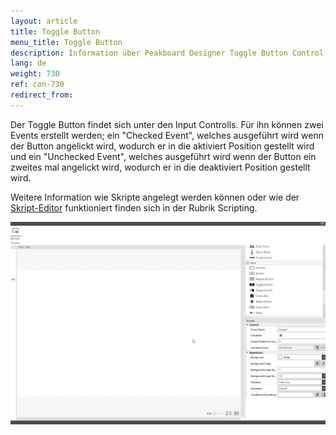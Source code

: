 ```yaml
---
layout: article
title: Toggle Button
menu_title: Toggle Button
description: Information über Peakboard Designer Toggle Button Control.
lang: de
weight: 730
ref: con-730
redirect_from:
---
```


Der Toggle Button findet sich unter den Input Controlls. 
Für ihn können zwei Events erstellt werden; ein "Checked Event", welches ausgeführt wird wenn der Button angelickt wird, wodurch er in die aktiviert Position gestellt wird und ein "Unchecked Event", welches ausgeführt wird wenn der Button ein zweites mal angelickt wird, wodurch er in die deaktiviert Position gestellt wird.

Weitere Information wie Skripte angelegt werden können oder wie der [Skript-Editor](/scripting/de-script-editor.html) funktioniert finden sich in der Rubrik Scripting.

![image_1](/assets/images/Controls/Toggle-Button/togglebutton01.gif)